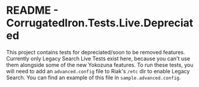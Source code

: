 ﻿# README - CorrugatedIron.Tests.Live.Depreciated

This project contains tests for depreciated/soon to be removed features.
Currently only Legacy Search Live Tests exist here, because you can't use them alongside some of the new Yokozuna features.
To run these tests, you will need to add an `advanced.config` file to Riak's `/etc` dir to enable Legacy Search. You can find an example of this file in `sample.advanced.config`.  
